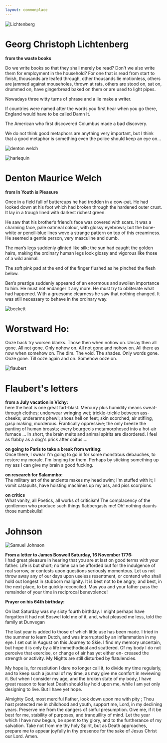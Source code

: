 ```yaml
---
layout: commonplace
---
```


![Lichtenberg](https://upload.wikimedia.org/wikipedia/commons/thumb/1/1b/Georg_Christoph_Lichtenberg2.jpg/658px-Georg_Christoph_Lichtenberg2.jpg)

# Georg Christoph Lichtenberg

**from the waste books**

Do we write books so that they shall merely be read? Don't we also write them for employment in the household? For one that is read from start to finish, thousands are leafed through, other thousands lie motionless, others are jammed against mouseholes, thrown at rats, others are stood on, sat on, drummed on, have gingerbread baked on them or are used to light pipes.

Nowadays three witty turns of phrase and a lie make a writer. 

If countries were named after the words you first hear when you go there, England would have to be called Damn It.

The American who first discovered Columbus made a bad discovery. 

We do not think good metaphors are anything very important, but I think that a good metaphor is something even the police should keep an eye on... 

![denton welch](https://upload.wikimedia.org/wikipedia/commons/thumb/f/fc/Denton_Welch,_Self-Portrait.jpg/220px-Denton_Welch,_Self-Portrait.jpg)

![harlequin](http://c252289.r89.cf3.rackcdn.com/18574.jpg)

# Denton Maurice Welch

**from In Youth is Pleasure**

Once in a field full of buttercups he had trodden in a cow-pat.  He had looked down at his foot which had broken through the hardened outer crust.  It lay in a trough lined with darkest richest green.

He saw that his brother’s friend’s face was covered with scars.  It was a charming face, pale oatmeal colour, with glossy eyebrows; but the bone-white or pencil-blue lines wove a strange pattern on top of this creaminess.  He seemed a gentle person, very masculine and dumb.

The man’s legs suddenly glinted like silk; the sun had caught the golden hairs, making the ordinary human legs look glossy and vigorous like those of a wild animal.

The soft pink pad at the end of the finger flushed as he pinched the flesh below.

Ben’s prestige suddenly appeared of an enormous and swollen importance to him.  He must not endanger it any more.  He must try to obliterate what had happened.  With a gruesome clearness he saw that nothing changed.  It was still necessary to behave in the ordinary way.

![beckett](http://payload.cargocollective.com/1/0/128/523480/BECKETT.jpg)

# Worstward Ho:
Ooze back try worsen blanks. Those then when nohow on. Unsay then all gone. All not gone. Only nohow on. All not gone and nohow on. All there as now when somehow on. The dim. The void. The shades. Only words gone. Ooze gone. Till ooze again and on. Somehow ooze on. 

![flaubert](https://www.desitinpharma.com/fileadmin/user_upload/de/Kunstforum/Beruehmte_Epilepsiekranke/giraud_charge_2.jpg)

# Flaubert's letters 
**from a July vacation in Vichy:**  
here the heat is one great fart-blast.  Mercury plus humidity means sweat-through clothes; underwear wringing wet; trickle-trickle between ass-cheeks; underarms phew!; shoes hell on feet; skin scorched; air stifling, gasp making, murderous. Frantically oppressive; the only breeze the panting of human breasts; every bourgeois metamorphosed into a hot-air furnace ... In short, the brain melts and animal spirits are disordered.  I feel as flabby as a dog's prick after coitus....

**on going to Paris to take a break from writing:**  
Once there, I swear I'm going to go in for some monstrous debauches, to restore my morale.  I'm longing for them.  Perhaps by sticking something up my ass I can give my brain a good fucking. 

**on research for Salammbo:**  
The military art of the ancients makes my head swim; I'm stuffed with it; I vomit catapults, have hoisting machines up my ass, and piss scorpions.

**on critics**  
What vanity, all Poetics, all works of criticism!  The complacency of the gentlemen who produce such things flabbergasts me!  Oh!  nothing daunts those numbskulls! 


# **Johnson**

![Samuel Johnson](https://upload.wikimedia.org/wikipedia/commons/2/20/Samuel_Johnson_by_Joshua_Reynolds.jpg)

**From a letter to James Boswell Saturday, 16 November 1776:**  
I had great pleasure in hearing that you are at last on good terms with your father. Life is but short; no time can be afforded but for the indulgence of real sorrow, or contests upon questions seriously momentous. Let us not throw away any of our days upon useless resentment, or contend who shall hold out longest in stubborn malignity. It is best not to be angry; and best, in the next place, to be quickly reconciled. May you and your father pass the remainder of your time in reciprocal benevolence!  

**Prayer on his 64th birthday:**

On last Saturday was my sixty fourth birthday. I might perhaps have forgotten it had not Boswel told me of it, and, what pleased me less, told the family at Dunvegan

The last year is added to those of which little use has been made. I tried in the summer to learn Dutch, and was interrupted by an inflammation in my eye. I set out in August on this Journey to Skie. I find my memory uncertain, but hope it is only by a life immethodical and scattered. Of my body I do not perceive that exercise, or change of air has yet either en- creased the strength or activity. My Nights are still disturbed by flatulencies.

My hope is, for resolution I dare no longer call it, to divide my time regularly, and to keep such a journal of my time, as may give me comfort in reviewing it. But when I consider my age, and the broken state of my body, I have great reason to fear lest Death should lay hold upon me, while I am yet only designing to live. But I have yet hope.

Almighty God, most merciful Father, look down upon me with pity ; Thou hast protected me in childhood and youth, support me, Lord, in my declining years. Preserve me from the dangers of sinful presumption. Give me, if it be best for me, stability of purposes, and tranquillity of mind. Let the year which I have now begun, be spent to thy glory, and to the furtherance of my salvation. Take not from me thy holy Spirit, but as Death approaches, prepare me to appear joyfully in thy presence for the sake of Jesus Christ our Lord. Amen.







